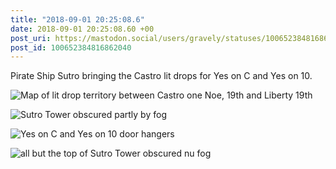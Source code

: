 ```yaml
---
title: "2018-09-01 20:25:08.6"
date: 2018-09-01 20:25:08.60 +00
post_uri: https://mastodon.social/users/gravely/statuses/100652384816862040
post_id: 100652384816862040
---
```

Pirate Ship Sutro bringing the Castro lit drops for Yes on C and Yes on 10.


![Map of lit drop territory between Castro one Noe, 19th and Liberty 19th ](/images/5987275.jpeg)

![Sutro Tower obscured partly by fog](/images/5987276.jpeg)

![Yes on C and Yes on 10 door hangers ](/images/5987278.jpeg)

![all but the top of Sutro Tower obscured nu fog](/images/5987279.jpeg)

